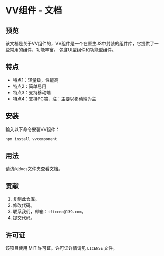 # VV组件 - 文档

## 预览
该文档是关于VV组件的，VV组件是一个在原生JS中封装的组件库，它提供了一些常用的组件，功能丰富。
包含UI型组件和功能型组件。

## 特点
- 特点1：轻量级，性能高
- 特点2：简单易用
- 特点3：支持移动端
- 特点4：支持PC端，注：主要以移动端为主

## 安装
输入以下命令安装VV组件：
```bash
npm install vvcomponent
```

## 用法
请访问`docs`文件夹查看文档。

## 贡献
1. 复制此仓库。
2. 修改代码。
3. 联系我们，邮箱：`iftcceo@139.com`。
4. 提交代码。

## 许可证
该项目使用 MIT 许可证。许可证详情请见 `LICENSE` 文件。